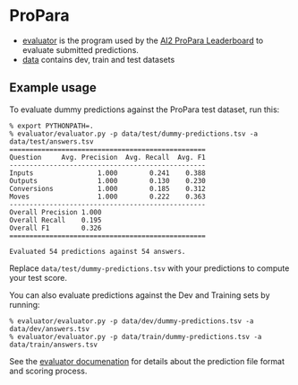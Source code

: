 # ProPara

* [evaluator](evaluator/) is the program used by the [AI2 ProPara Leaderboard](https://leaderboard.allenai.org/) to evaluate submitted predictions.
* [data](data/) contains dev, train and test datasets

## Example usage

To evaluate dummy predictions against the ProPara test dataset, run this:

```
% export PYTHONPATH=.
% evaluator/evaluator.py -p data/test/dummy-predictions.tsv -a data/test/answers.tsv
=================================================
Question     Avg. Precision  Avg. Recall  Avg. F1
-------------------------------------------------
Inputs                1.000        0.241    0.388
Outputs               1.000        0.130    0.230
Conversions           1.000        0.185    0.312
Moves                 1.000        0.222    0.363
-------------------------------------------------
Overall Precision 1.000                          
Overall Recall    0.195                          
Overall F1        0.326                          
=================================================

Evaluated 54 predictions against 54 answers.
```

Replace `data/test/dummy-predictions.tsv` with your predictions to compute your test score.

You can also evaluate predictions against the Dev and Training sets by running:

```
% evaluator/evaluator.py -p data/dev/dummy-predictions.tsv -a data/dev/answers.tsv
% evaluator/evaluator.py -p data/train/dummy-predictions.tsv -a data/train/answers.tsv
```

See the [evaluator documenation](evaluator/) for details about the prediction file format and scoring process.
